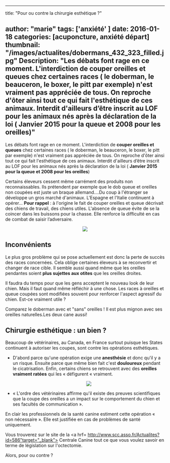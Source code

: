 
---
title: "Pour ou contre la chirurgie esthétique ?"

author: "marie"
tags: ['anxiété' ]
date: 2016-01-18
categories: [acuponcture, anxiété départ]
thumbnail: "/images/actualites/dobermans_432_323_filled.jpg"
Description: "Les débats font rage en ce moment. L'interdiction de couper oreilles et queues chez certaines races ( le doberman, le beauceron, le boxer, le pitt par exemple) n'est vraiment pas appréciée de tous. On reproche d'ôter ainsi tout ce qui fait l'esthétique de ces animaux. Interdit d'ailleurs d’être inscrit au LOF pour les animaux nés après la déclaration de la loi ( Janvier 2015 pour la queue et 2008 pour les oreilles)"
---

Les débats font rage en ce moment. L'interdiction de <b>couper oreilles et queues</b> chez certaines races ( le doberman, le beauceron, le boxer, le pitt par exemple) n'est vraiment pas appréciée de tous. On reproche d'ôter ainsi tout ce qui fait l'esthétique de ces animaux. Interdit d'ailleurs d’être inscrit au LOF pour les animaux nés après la déclaration de la loi ( <b>Janvier 2015 pour la queue et 2008 pour les oreilles</b>)


Certains éleveurs cessent même carrément des produits  non reconnaissables. Ils prétendent par exemple que le dob queue et oreilles non coupées est juste un braque allemand....Du coup à l'étranger se développe un gros marché d'animaux. L'Espagne et l'Italie continuent à opérer...
<b>Pour rappel</b> : à l'origine le fait de couper oreilles et queue décrivait des chiens de travail, des chiens utiles. L'absence de queue évite de se la coincer dans les buissons pour la chasse. Elle renforce la difficulté en cas de combat de saisir l’adversaire.


<p align="center"><img src= "/images/actualites/cane-corso-oreilles.jpg"class="img-respnsive"></p>

## Inconvénients ##
Le plus gros problème qui se pose actuellement est donc la perte de succès des races concernées. Cela oblige certaines éleveurs à se reconvertir et changer de race cible.
Il semble aussi quand même que les oreilles pendantes soient <b>plus sujettes aux otites</b> que les oreilles droites.


Il faudra du temps pour que les gens acceptent le nouveau look de leur chien. Mais il faut quand même réfléchir à une chose. Les races à oreilles et queue coupées sont modifiées souvent pour renforcer l'aspect agressif du chien. Est-ce vraiment utile ?

Comparez le doberman avec et "sans" oreilles ! Il est plus mignon avec ses oreilles naturelles.Les deux cane aussi!



## Chirurgie esthétique : un bien ? ##
Beaucoup de vétérinaires, au Canada, en France surtout puisque les States continuent à autoriser les coupes, sont contre les opérations esthétiques.

<ul> <li>D'abord parce qu'une opération exige une<b> anesthésie</b> et donc qu'il y a un risque. Ensuite parce que même bien fait c'est <b>douloureux</b> pendant le cicatrisation. Enfin, certains chiens se retrouvent avec des <b>oreilles vraiment ratées</b> qui les « défigurent « vraiment. </li>

<p align="center"><img src= "/images/actualites/oreille-surgery.jpg"class="img-responsive"></p>


<li>« L'ordre des vétérinaires affirme qu'il existe des preuves scientifiques que la coupe des oreilles a un impact sur le comportement du chien et ses facultés de communication ». </li> </ul>

En clair les professionnels de la santé canine estiment cette opération «  non nécessaire ». Elle est justifiée en cas de problèmes de santé uniquement.


Vous trouverez sur le site de la <a hrf= http://www.scc.asso.fr/Actualites?id=586"target="_blank"> Centrale Canine </a> tout ce que vous voulez savoir en terme de législation sur l'octectomie.

Alors, pour ou contre ?